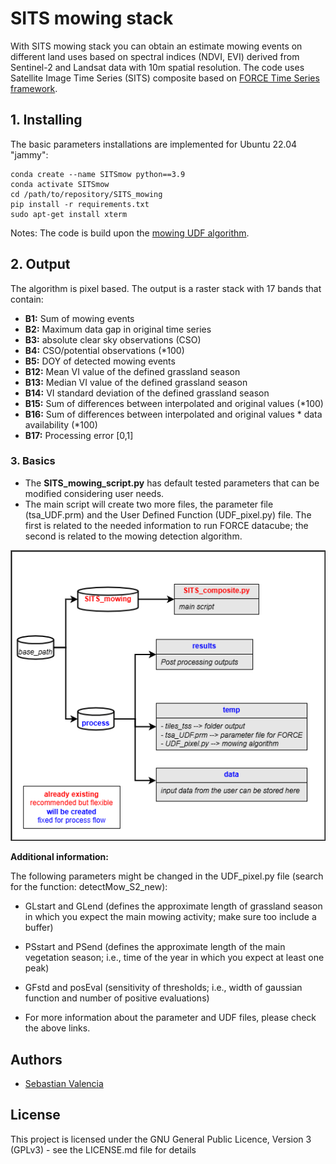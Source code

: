 # SITS mowing stack

With SITS mowing stack you can obtain an estimate mowing events on different land uses based on spectral indices (NDVI, EVI) 
derived from Sentinel-2 and Landsat data with 10m spatial resolution. The code uses Satellite Image Time Series (SITS) composite based on [FORCE Time Series framework](https://force-eo.readthedocs.io/en/latest/index.html).

## 1. Installing

The basic parameters installations are implemented for Ubuntu 22.04 "jammy":

```
conda create --name SITSmow python==3.9
conda activate SITSmow
cd /path/to/repository/SITS_mowing
pip install -r requirements.txt
sudo apt-get install xterm
```
Notes: The code is build upon the [mowing UDF algorithm](https://github.com/davidfrantz/force-udf/tree/main/python/ts/mowingDetection).

## 2. Output

The algorithm is pixel based. The output is a raster stack with 17 bands that contain:

- **B1:** Sum of mowing events
- **B2:** Maximum data gap in original time series
- **B3:** absolute clear sky observations (CSO)
- **B4:** CSO/potential observations (*100)
- **B5:** DOY of detected mowing events
- **B12:** Mean VI value of the defined grassland season
- **B13:** Median VI value of the defined grassland season
- **B14:** VI standard deviation of the defined grassland season
- **B15:** Sum of differences between interpolated and original values (*100)
- **B16:** Sum of differences between interpolated and original values * data availability (*100)
- **B17:** Processing error [0,1]


### 3. Basics

- The **SITS_mowing_script.py** has default tested parameters that can be modified considering user needs.
- The main script will create two more files, the parameter file (tsa_UDF.prm) and the User Defined Function (UDF_pixel.py)
file. The first is related to the needed information to run FORCE datacube; the second is related to the mowing detection algorithm.

![structure](img/sits_MOWING.png)

**Additional information:**

The following parameters might be changed in the UDF_pixel.py file (search for the function: detectMow_S2_new):
- GLstart and GLend (defines the approximate length of grassland season in which you expect the main mowing activity; make sure too include a buffer)
- PSstart and PSend (defines the approximate length of the main vegetation season; i.e., time of the year in which you expect at least one peak)
- GFstd and posEval (sensitivity of thresholds; i.e., width of gaussian function and number of positive evaluations)

- For more information about the parameter and UDF files, please check the above links.

## Authors

* [Sebastian Valencia](https://github.com/Azarozo19)

## License

This project is licensed under the GNU General Public Licence, Version 3 (GPLv3) - see the LICENSE.md file for details

